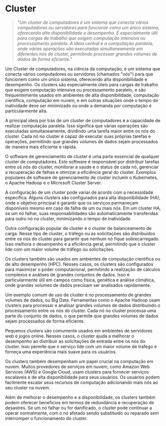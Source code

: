 # Cluster

>"*Um cluster de computadores é um sistema que conecta vários computadores ou servidores para funcionar como um único sistema, oferecendo alta disponibilidade e desempenho. É especialmente útil para cargas de trabalho que exigem computação intensiva ou processamento paralelo. A ideia central é a computação paralela, onde várias operações são executadas simultaneamente em diferentes nós do cluster, permitindo processar grandes volumes de dados de forma eficiente.*"

Um Cluster de computadores, na ciência da computação, é um sistema que conecta vários computadores ou servidores (chamados "nós") para que funcionem como um único sistema, oferecendo alta disponibilidade e desempenho. Os clusters são especialmente úteis para cargas de trabalho que exigem computação intensiva ou processamento paralelo, e são frequentemente usados em ambientes de alta disponibilidade, computação científica, computação em nuvem, e em outras situações onde o tempo de inatividade deve ser minimizado ou onde a demanda por computação é particularmente alta.

A principal ideia por trás de um cluster de computadores é a capacidade de realizar computação paralela. Isso significa que várias operações são executadas simultaneamente, dividindo uma tarefa maior entre os nós do cluster. Cada nó no cluster é capaz de executar suas próprias tarefas e operações, permitindo que grandes volumes de dados sejam processados de maneira mais eficiente e rápida.

O software de gerenciamento de cluster é uma parte essencial de qualquer cluster de computadores. Este software é responsável por distribuir tarefas entre os nós do cluster, monitorar a saúde e o status de cada nó, gerenciar a recuperação de falhas e otimizar a eficiência geral do cluster. Exemplos populares de software de gerenciamento de cluster incluem o Kubernetes, o Apache Hadoop e o Microsoft Cluster Server.

A configuração de um cluster pode variar de acordo com a necessidade específica. Alguns clusters são configurados para alta disponibilidade (HA), onde o objetivo principal é garantir que os serviços permaneçam disponíveis mesmo em caso de falha de um ou mais nós. Em um cluster HA, se um nó falhar, suas responsabilidades são automaticamente transferidas para outro nó no cluster, minimizando o tempo de inatividade.

Outra configuração popular de cluster é o cluster de balanceamento de carga. Nesse tipo de cluster, o tráfego ou as solicitações são distribuídos entre os nós do cluster para garantir que nenhum nó fique sobrecarregado. Isso melhora o desempenho e a eficiência geral, permitindo que o cluster lide com um maior volume de tráfego ou solicitações.

Os clusters também são usados em ambientes de computação científica ou de alto desempenho (HPC). Nesses casos, os clusters são configurados para maximizar o poder computacional, permitindo a realização de cálculos complexos e análises de grandes conjuntos de dados. Isso é particularmente útil em campos como física, genética e análise climática, onde grandes volumes de dados precisam ser analisados rapidamente.

Um exemplo comum de uso de cluster é no processamento de grandes volumes de dados, ou Big Data. Ferramentas como o Apache Hadoop usam clusters para processar e analisar grandes volumes de dados distribuindo o processamento entre os nós do cluster. Cada nó no cluster processa uma parte do conjunto de dados, o que permite que grandes volumes de dados sejam processados de forma eficiente.

Pequenos clusters são comumente usados em ambientes de servidores web e jogos online. Nesses casos, o cluster ajuda a melhorar o desempenho ao distribuir as solicitações de entrada entre os nós do cluster. Isso permite que o serviço lide com um maior volume de tráfego e forneça uma experiência mais suave para os usuários.

Os clusters também desempenham um papel crucial na computação em nuvem. Muitos provedores de serviços em nuvem, como Amazon Web Services (AWS) e Google Cloud, usam clusters para fornecer serviços escaláveis e de alta disponibilidade para seus usuários. Os usuários podem facilmente escalar seus recursos de computação adicionando mais nós ao seu cluster na nuvem.

Além de melhorar o desempenho e a disponibilidade, os clusters também podem oferecer benefícios em termos de redundância e recuperação de desastres. Se um nó falhar ou for danificado, o cluster pode continuar a operar normalmente, com o nó afetado sendo substituído ou reparado sem interromper o funcionamento do cluster.